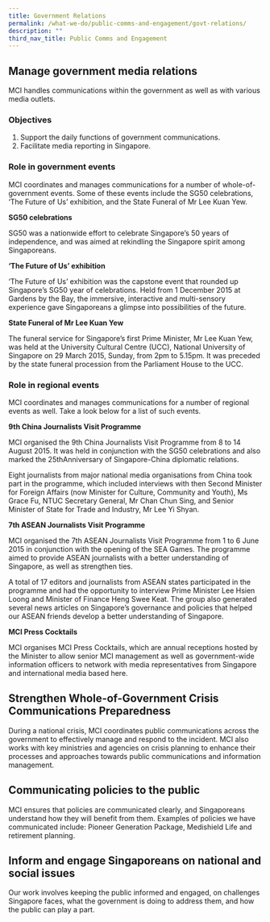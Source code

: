 ```yaml
---
title: Government Relations
permalink: /what-we-do/public-comms-and-engagement/govt-relations/
description: ""
third_nav_title: Public Comms and Engagement
---
```

Manage government media relations
---------------------------------

MCI handles communications within the government as well as with various media outlets.

### Objectives

1.  Support the daily functions of government communications.
2.  Facilitate media reporting in Singapore.

### Role in government events

MCI coordinates and manages communications for a number of whole-of-government events. Some of these events include the SG50 celebrations, ‘The Future of Us’ exhibition, and the State Funeral of Mr Lee Kuan Yew.

**SG50 celebrations**

SG50 was a nationwide effort to celebrate Singapore’s 50 years of independence, and was aimed at rekindling the Singapore spirit among Singaporeans.

**‘The Future of Us’ exhibition**

‘The Future of Us’ exhibition was the capstone event that rounded up Singapore’s SG50 year of celebrations. Held from 1 December 2015 at Gardens by the Bay, the immersive, interactive and multi-sensory experience gave Singaporeans a glimpse into possibilities of the future.

**State Funeral of Mr Lee Kuan Yew**

The funeral service for Singapore’s first Prime Minister, Mr Lee Kuan Yew, was held at the University Cultural Centre (UCC), National University of Singapore on 29 March 2015, Sunday, from 2pm to 5.15pm. It was preceded by the state funeral procession from the Parliament House to the UCC.

### Role in regional events

MCI coordinates and manages communications for a number of regional events as well. Take a look below for a list of such events. 

**9th China Journalists Visit Programme**

MCI organised the 9th China Journalists Visit Programme from 8 to 14 August 2015. It was held in conjunction with the SG50 celebrations and also marked the 25thAnniversary of Singapore-China diplomatic relations.

Eight journalists from major national media organisations from China took part in the programme, which included interviews with then Second Minister for Foreign Affairs (now Minister for Culture, Community and Youth), Ms Grace Fu, NTUC Secretary General, Mr Chan Chun Sing, and Senior Minister of State for Trade and Industry, Mr Lee Yi Shyan.

**7th ASEAN Journalists Visit Programme**

MCI organised the 7th ASEAN Journalists Visit Programme from 1 to 6 June 2015 in conjunction with the opening of the SEA Games. The programme aimed to provide ASEAN journalists with a better understanding of Singapore, as well as strengthen ties.

A total of 17 editors and journalists from ASEAN states participated in the programme and had the opportunity to interview Prime Minister Lee Hsien Loong and Minister of Finance Heng Swee Keat. The group also generated several news articles on Singapore’s governance and policies that helped our ASEAN friends develop a better understanding of Singapore.

**MCI Press Cocktails**

MCI organises MCI Press Cocktails, which are annual receptions hosted by the Minister to allow senior MCI management as well as government-wide information officers to network with media representatives from Singapore and international media based here.

Strengthen Whole-of-Government Crisis Communications Preparedness
-----------------------------------------------------------------

During a national crisis, MCI coordinates public communications across the government to effectively manage and respond to the incident. MCI also works with key ministries and agencies on crisis planning to enhance their processes and approaches towards public communications and information management.

Communicating policies to the public
------------------------------------

MCI ensures that policies are communicated clearly, and Singaporeans understand how they will benefit from them. Examples of policies we have communicated include: Pioneer Generation Package, Medishield Life and retirement planning.

Inform and engage Singaporeans on national and social issues
------------------------------------------------------------

Our work involves keeping the public informed and engaged, on challenges Singapore faces, what the government is doing to address them, and how the public can play a part.

